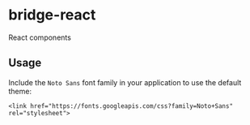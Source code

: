 # bridge-react

React components


## Usage

Include the `Noto Sans` font family in your application to use the default theme:

```
<link href="https://fonts.googleapis.com/css?family=Noto+Sans" rel="stylesheet">
```
